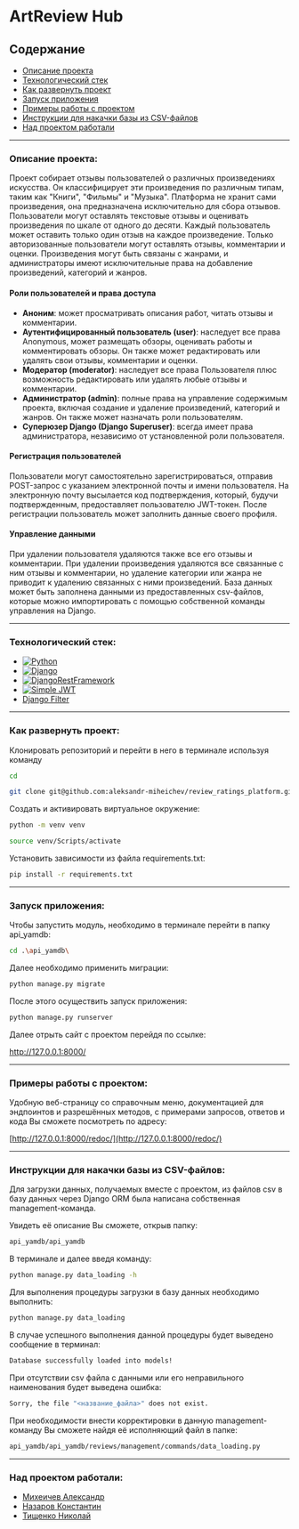 # ArtReview Hub

## Содержание

- [Описание проекта](#Описание-проекта)
- [Технологический стек](#Технологический-стек)
- [Как развернуть проект](#как-развернуть-проект)
- [Запуск приложения](#запуск-приложения)
- [Примеры работы с проектом](#Примеры-работы-с-проектом)
- [Инструкции для накачки базы из CSV-файлов](#Инструкции-для-накачки-базы-из-CSV-файлов)
- [Над проектом работали](#Над-проектом-работали)

---

### Описание проекта:

Проект собирает отзывы пользователей о различных произведениях искусства. Он
классифицирует эти произведения по различным типам, таким как "Книги", "Фильмы"
и "Музыка". Платформа не хранит сами произведения, она предназначена
исключительно для сбора отзывов. Пользователи могут оставлять текстовые отзывы
и оценивать произведения по шкале от одного до десяти. Каждый пользователь
может оставить только один отзыв на каждое произведение. Только авторизованные
пользователи могут оставлять отзывы, комментарии и оценки. Произведения могут
быть связаны с жанрами, и администраторы имеют исключительные права на
добавление произведений, категорий и жанров.

#### Роли пользователей и права доступа

- **Аноним**: может просматривать описания работ, читать отзывы и комментарии.
- **Аутентифицированный пользователь (user)**: наследует все права Anonymous,
  может размещать обзоры, оценивать работы и комментировать обзоры. Он также
  может редактировать или удалять свои отзывы, комментарии и оценки.
- **Модератор (moderator)**: наследует все права Пользователя плюс возможность
  редактировать или удалять любые отзывы и комментарии.
- **Администратор (admin)**: полные права на управление содержимым проекта,
  включая создание и удаление произведений, категорий и жанров. Он также может
  назначать роли пользователям.
- **Суперюзер Django (Django Superuser)**: всегда имеет права
  администратора, независимо от установленной роли пользователя.

#### Регистрация пользователей

Пользователи могут самостоятельно зарегистрироваться, отправив POST-запрос с
указанием электронной почты и имени пользователя. На электронную почту
высылается код подтверждения, который, будучи подтвержденным, предоставляет
пользователю JWT-токен. После регистрации пользователь может заполнить данные
своего профиля.

#### Управление данными

При удалении пользователя удаляются также все его отзывы и комментарии. При
удалении произведения удаляются все связанные с ним отзывы и комментарии, но
удаление категории или жанра не приводит к удалению связанных с ними
произведений. База данных может быть заполнена данными из предоставленных
csv-файлов, которые можно импортировать с помощью собственной команды 
управления на Django.

---

### Технологический стек:

- [![Python](https://img.shields.io/badge/python-3670A0?style=for-the-badge&logo=python&logoColor=ffdd54)](https://www.python.org/)
- [![Django](https://img.shields.io/badge/django-%23092E20.svg?style=for-the-badge&logo=django&logoColor=white)](https://www.djangoproject.com/)
- [![DjangoRestFramework](https://img.shields.io/badge/DJANGO-REST-ff1709?style=for-the-badge&logo=django&logoColor=white&color=ff1709&labelColor=gray)](https://www.django-rest-framework.org/)
- [![Simple JWT](https://img.shields.io/badge/JWT-black?style=for-the-badge&logo=JSON%20web%20tokens)](https://django-rest-framework-simplejwt.readthedocs.io/en/latest/)
- [Django Filter](https://django-filter.readthedocs.io/en/main/)

---

### Как развернуть проект:

Клонировать репозиторий и перейти в него в терминале используя команду

```bash
cd
```

```bash
git clone git@github.com:aleksandr-miheichev/review_ratings_platform.git
```

Создать и активировать виртуальное окружение:

```bash
python -m venv venv
```

```bash
source venv/Scripts/activate
```

Установить зависимости из файла requirements.txt:

```bash
pip install -r requirements.txt
```

---

### Запуск приложения:

Чтобы запустить модуль, необходимо в терминале перейти в папку api_yamdb:

```bash
cd .\api_yamdb\
```

Далее необходимо применить миграции:

```bash
python manage.py migrate
```

После этого осуществить запуск приложения:

```bash
python manage.py runserver
```

Далее отрыть сайт с проектом перейдя по ссылке:

http://127.0.0.1:8000/

---

### Примеры работы с проектом:

Удобную веб-страницу со справочным меню, документацией для эндпоинтов и
разрешённых методов, с примерами запросов, ответов и кода Вы сможете посмотреть
по адресу:

[http://127.0.0.1:8000/redoc/](http://127.0.0.1:8000/redoc/)

---

### Инструкции для накачки базы из CSV-файлов:

Для загрузки данных, получаемых вместе с проектом, из файлов csv в базу данных
через Django ORM была написана собственная management-команда.

Увидеть её описание Вы сможете, открыв папку:

```bash
api_yamdb/api_yamdb
```

В терминале и далее введя команду:

```bash
python manage.py data_loading -h
```

Для выполнения процедуры загрузки в базу данных необходимо выполнить:

```bash
python manage.py data_loading
```

В случае успешного выполнения данной процедуры будет выведено сообщение в
терминал:

```bash
Database successfully loaded into models!
```

При отсутствии csv файла с данными или его неправильного наименования будет
выведена ошибка:

```bash
Sorry, the file "<название_файла>" does not exist.
```

При необходимости внести корректировки в данную management-команду Вы сможете
найдя её исполняющий файл в папке:

```bash
api_yamdb/api_yamdb/reviews/management/commands/data_loading.py
```

---

### Над проектом работали:

- [Михеичев Александр](https://github.com/aleksandr-miheichev)
- [Назаров Константин](https://github.com/K1N88)
- [Тищенко Николай](https://github.com/NikolayTishenko)
